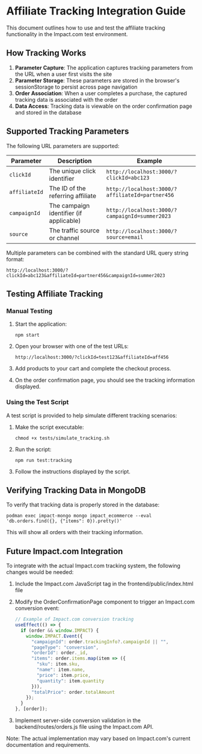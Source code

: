 # Affiliate Tracking Integration Guide

This document outlines how to use and test the affiliate tracking functionality in the Impact.com test environment.

## How Tracking Works

1. **Parameter Capture**: The application captures tracking parameters from the URL when a user first visits the site
2. **Parameter Storage**: These parameters are stored in the browser's sessionStorage to persist across page navigation
3. **Order Association**: When a user completes a purchase, the captured tracking data is associated with the order
4. **Data Access**: Tracking data is viewable on the order confirmation page and stored in the database

## Supported Tracking Parameters

The following URL parameters are supported:

| Parameter     | Description                                    | Example                                 |
|---------------|------------------------------------------------|-----------------------------------------|
| `clickId`     | The unique click identifier                    | `http://localhost:3000/?clickId=abc123` |
| `affiliateId` | The ID of the referring affiliate              | `http://localhost:3000/?affiliateId=partner456` |
| `campaignId`  | The campaign identifier (if applicable)        | `http://localhost:3000/?campaignId=summer2023` |
| `source`      | The traffic source or channel                  | `http://localhost:3000/?source=email` |

Multiple parameters can be combined with the standard URL query string format:
```
http://localhost:3000/?clickId=abc123&affiliateId=partner456&campaignId=summer2023
```

## Testing Affiliate Tracking

### Manual Testing

1. Start the application:
   ```
   npm start
   ```

2. Open your browser with one of the test URLs:
   ```
   http://localhost:3000/?clickId=test123&affiliateId=aff456
   ```

3. Add products to your cart and complete the checkout process.

4. On the order confirmation page, you should see the tracking information displayed.

### Using the Test Script

A test script is provided to help simulate different tracking scenarios:

1. Make the script executable:
   ```
   chmod +x tests/simulate_tracking.sh
   ```

2. Run the script:
   ```
   npm run test:tracking
   ```

3. Follow the instructions displayed by the script.

## Verifying Tracking Data in MongoDB

To verify that tracking data is properly stored in the database:

```
podman exec impact-mongo mongo impact_ecommerce --eval 'db.orders.find({}, {"items": 0}).pretty()'
```

This will show all orders with their tracking information.

## Future Impact.com Integration

To integrate with the actual Impact.com tracking system, the following changes would be needed:

1. Include the Impact.com JavaScript tag in the frontend/public/index.html file

2. Modify the OrderConfirmationPage component to trigger an Impact.com conversion event:
   ```javascript
   // Example of Impact.com conversion tracking
   useEffect(() => {
     if (order && window.IMPACT) {
       window.IMPACT.Event({
         "campaignId": order.trackingInfo?.campaignId || "",
         "pageType": "conversion",
         "orderId": order._id,
         "items": order.items.map(item => ({
           "sku": item.sku,
           "name": item.name,
           "price": item.price,
           "quantity": item.quantity
         })),
         "totalPrice": order.totalAmount
       });
     }
   }, [order]);
   ```

3. Implement server-side conversion validation in the backend/routes/orders.js file using the Impact.com API.

Note: The actual implementation may vary based on Impact.com's current documentation and requirements.